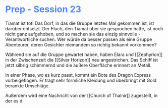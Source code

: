 # <font color = 4d88fd>Prep - Session 23</font>
Tiamat ist tot! Das Dorf, in das die Gruppe letztes Mal gekommen ist, ist darüber entsetzt. Der Fluch, den Tiamat über sie gesprochen hatte, ist noch nicht ganz aufgehoben, und so machen sie das einzig sinnvolle - Verantwortliche suchen. Wer würde da besser passen als eine Gruppe Abenteurer, deren Gesichter niemandem so richtig bekannt vorkommen? 

Während sie auf die Gruppe gewartet haben, haben Elara und [[Zephyrion]] in der Zwischenzeit die [[Silver Horizon]] neu angestrichen. Das Schiff ist jetzt silbrig schimmernd und die äußere Oberfläche erinnert an Metall.

In einer Phase, wo es kurz passt, kommt ein Bote des Dragon Express vorbeigeflogen. Er trägt sehr förmliche Kleidung und überbringt mit Gold berankte Umschläge.

Außerdem wird eine Nachricht von der [[Church of Thalnir]] zugestellt, in der es d